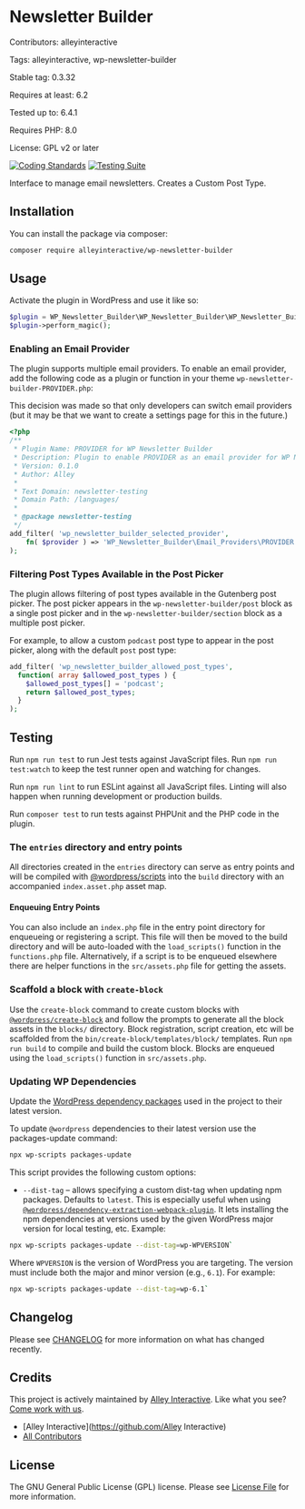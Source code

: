 # Newsletter Builder

Contributors: alleyinteractive

Tags: alleyinteractive, wp-newsletter-builder

Stable tag: 0.3.32

Requires at least: 6.2

Tested up to: 6.4.1

Requires PHP: 8.0

License: GPL v2 or later

[![Coding Standards](https://github.com/alleyinteractive/wp-newsletter-builder/actions/workflows/coding-standards.yml/badge.svg)](https://github.com/alleyinteractive/wp-newsletter-builder/actions/workflows/coding-standards.yml)
[![Testing Suite](https://github.com/alleyinteractive/wp-newsletter-builder/actions/workflows/unit-test.yml/badge.svg)](https://github.com/alleyinteractive/wp-newsletter-builder/actions/workflows/unit-test.yml)

Interface to manage email newsletters. Creates a Custom Post Type.

## Installation

You can install the package via composer:

```bash
composer require alleyinteractive/wp-newsletter-builder
```

## Usage

Activate the plugin in WordPress and use it like so:

```php
$plugin = WP_Newsletter_Builder\WP_Newsletter_Builder\WP_Newsletter_Builder();
$plugin->perform_magic();
```
### Enabling an Email Provider

The plugin supports multiple email providers. To enable an email provider, add the following code as a plugin or function in your theme  `wp-newsletter-builder-PROVIDER.php`:

This decision was made so that only developers can switch email providers (but it may be that we want to create a settings page for this in the future.)

```php
<?php
/**
 * Plugin Name: PROVIDER for WP Newsletter Builder
 * Description: Plugin to enable PROVIDER as an email provider for WP Newsletter Builder.
 * Version: 0.1.0
 * Author: Alley
 *
 * Text Domain: newsletter-testing
 * Domain Path: /languages/
 *
 * @package newsletter-testing
 */
add_filter( 'wp_newsletter_builder_selected_provider',
	fn( $provider ) => 'WP_Newsletter_Builder\Email_Providers\PROVIDER'
);
```
### Filtering Post Types Available in the Post Picker

The plugin allows filtering of post types available in the Gutenberg post picker. The post picker appears in the `wp-newsletter-builder/post` block as a single post picker and in the `wp-newsletter-builder/section` block as a multiple post picker.

For example, to allow a custom `podcast` post type to appear in the post picker, along with the default `post` post type:

```php
add_filter( 'wp_newsletter_builder_allowed_post_types',
  function( array $allowed_post_types ) {
    $allowed_post_types[] = 'podcast';
    return $allowed_post_types;
  }
);
```

## Testing

Run `npm run test` to run Jest tests against JavaScript files. Run
`npm run test:watch` to keep the test runner open and watching for changes.

Run `npm run lint` to run ESLint against all JavaScript files. Linting will also
happen when running development or production builds.

Run `composer test` to run tests against PHPUnit and the PHP code in the plugin.

### The `entries` directory and entry points

All directories created in the `entries` directory can serve as entry points and will be compiled with [@wordpress/scripts](https://github.com/WordPress/gutenberg/blob/trunk/packages/scripts/README.md#scripts) into the `build` directory with an accompanied `index.asset.php` asset map.

#### Enqueuing Entry Points

You can also include an `index.php` file in the entry point directory for enqueueing or registering a script. This file will then be moved to the build directory and will be auto-loaded with the `load_scripts()` function in the `functions.php` file. Alternatively, if a script is to be enqueued elsewhere there are helper functions in the `src/assets.php` file for getting the assets.

### Scaffold a block with `create-block`

Use the `create-block` command to create custom blocks with [`@wordpress/create-block`](https://developer.wordpress.org/block-editor/reference-guides/packages/packages-create-block/) and follow the prompts to generate all the block assets in the `blocks/` directory.
Block registration, script creation, etc will be scaffolded from the `bin/create-block/templates/block/` templates. Run `npm run build` to compile and build the custom block. Blocks are enqueued using the `load_scripts()` function in `src/assets.php`.

### Updating WP Dependencies

Update the [WordPress dependency packages](https://developer.wordpress.org/block-editor/reference-guides/packages/packages-scripts/#packages-update) used in the project to their latest version.

To update `@wordpress` dependencies to their latest version use the packages-update command:

```sh
npx wp-scripts packages-update
```

This script provides the following custom options:

-   `--dist-tag` – allows specifying a custom dist-tag when updating npm packages. Defaults to `latest`. This is especially useful when using [`@wordpress/dependency-extraction-webpack-plugin`](https://www.npmjs.com/package/@wordpress/dependency-extraction-webpack-plugin). It lets installing the npm dependencies at versions used by the given WordPress major version for local testing, etc. Example:

```sh
npx wp-scripts packages-update --dist-tag=wp-WPVERSION`
```

Where `WPVERSION` is the version of WordPress you are targeting. The version
must include both the major and minor version (e.g., `6.1`). For example:

```sh
npx wp-scripts packages-update --dist-tag=wp-6.1`
```

## Changelog

Please see [CHANGELOG](CHANGELOG.md) for more information on what has changed recently.

## Credits

This project is actively maintained by [Alley
Interactive](https://github.com/alleyinteractive). Like what you see? [Come work
with us](https://alley.co/careers/).

- [Alley Interactive](https://github.com/Alley Interactive)
- [All Contributors](../../contributors)

## License

The GNU General Public License (GPL) license. Please see [License File](LICENSE) for more information.
